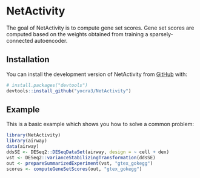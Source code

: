 
# NetActivity

<!-- badges: start -->
<!-- badges: end -->

The goal of NetActivity is to compute gene set scores. Gene set scores are computed based on the weights obtained from training a sparsely-connected autoencoder.

## Installation

You can install the development version of NetActivity from [GitHub](https://github.com/) with:

``` r
# install.packages("devtools")
devtools::install_github("yocra3/NetActivity")
```

## Example

This is a basic example which shows you how to solve a common problem:

``` r
library(NetActivity)
library(airway)
data(airway)
ddsSE <- DESeq2::DESeqDataSet(airway, design = ~ cell + dex)
vst <- DESeq2::varianceStabilizingTransformation(ddsSE)
out <- prepareSummarizedExperiment(vst, "gtex_gokegg")
scores <- computeGeneSetScores(out, "gtex_gokegg")
```


